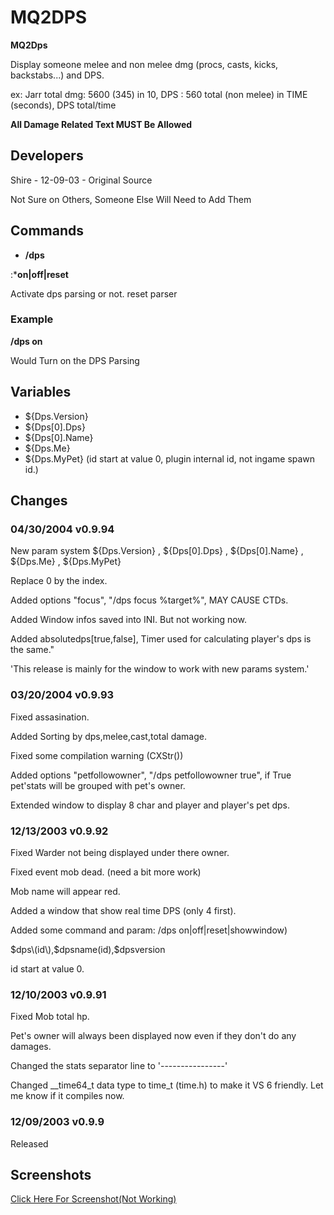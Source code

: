 # MQ2DPS

**MQ2Dps**

Display someone melee and non melee dmg \(procs, casts, kicks, backstabs...\) and DPS.

ex: Jarr total dmg: 5600 \(345\) in 10, DPS : 560 total \(non melee\) in TIME \(seconds\), DPS total/time

**All Damage Related Text MUST Be Allowed**

## Developers

Shire - 12-09-03 - Original Source

Not Sure on Others, Someone Else Will Need to Add Them

## Commands

* **/dps**  

:\***on\|off\|reset**

Activate dps parsing or not. reset parser

### Example

**/dps on**

Would Turn on the DPS Parsing

## Variables

* ${Dps.Version}
* ${Dps\[0\].Dps}
* ${Dps\[0\].Name}
* ${Dps.Me}
* ${Dps.MyPet} \(id start at value 0, plugin internal id, not ingame spawn id.\)

## Changes

### 04/30/2004 v0.9.94

New param system ${Dps.Version} , ${Dps\[0\].Dps} , ${Dps\[0\].Name} , ${Dps.Me} , ${Dps.MyPet}

Replace 0 by the index.

Added options "focus", "/dps focus %target%", MAY CAUSE CTDs.

Added Window infos saved into INI. But not working now.

Added absolutedps\[true,false\], Timer used for calculating player's dps is the same."

'This release is mainly for the window to work with new params system.'

### 03/20/2004 v0.9.93

Fixed assasination.

Added Sorting by dps,melee,cast,total damage.

Fixed some compilation warning \(CXStr\(\)\)

Added options "petfollowowner", "/dps petfollowowner true", if True pet'stats will be grouped with pet's owner.

Extended window to display 8 char and player and player's pet dps.

### 12/13/2003 v0.9.92

Fixed Warder not being displayed under there owner.

Fixed event mob dead. \(need a bit more work\)

Mob name will appear red.

Added a window that show real time DPS \(only 4 first\).

Added some command and param: /dps on\|off\|reset\|showwindow\)

$dps\(id\),$dpsname\(id\),$dpsversion

id start at value 0.

### 12/10/2003 v0.9.91

Fixed Mob total hp.

Pet's owner will always been displayed now even if they don't do any damages.

Changed the stats separator line to '----------------'

Changed \_\_time64\_t data type to time\_t \(time.h\) to make it VS 6 friendly. Let me know if it compiles now.

### 12/09/2003 v0.9.9

Released

## Screenshots

[Click Here For Screenshot\(Not Working\)](http://www.lamah.com/shire/mq2dps0_99.jpg)
